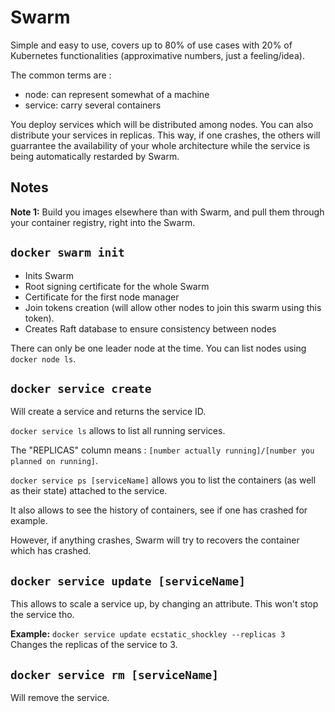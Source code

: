 # Swarm

Simple and easy to use, covers up to 80% of use cases with 20% of Kubernetes functionalities (approximative numbers, just a feeling/idea).

The common terms are :

- node: can represent somewhat of a machine
- service: carry several containers

You deploy services which will be distributed among nodes. You can also distribute your services in replicas. This way, if one crashes, the others will guarrantee the availability of your whole architecture while the service is being automatically restarded by Swarm.

## Notes

**Note 1:** Build you images elsewhere than with Swarm, and pull them through your container registry, right into the Swarm.

## `docker swarm init`

- Inits Swarm
- Root signing certificate for the whole Swarm
- Certificate for the first node manager
- Join tokens creation (will allow other nodes to join this swarm using this token).
- Creates Raft database to ensure consistency between nodes


There can only be one leader node at the time. You can list nodes using `docker node ls`.


## `docker service create`

Will create a service and returns the service ID.

`docker service ls` allows to list all running services.

The "REPLICAS" column means : 
`[number actually running]/[number you planned on running]`.


`docker service ps [serviceName]` allows you to list the containers (as well as their state) attached to the service.

It also allows to see the history of containers, see if one has crashed for example.

However, if anything crashes, Swarm will try to recovers the container which has crashed.

## `docker service update [serviceName]`

This allows to scale a service up, by changing an attribute.
This won't stop the service tho.


**Example:** 
`docker service update ecstatic_shockley --replicas 3 ` Changes the replicas of the service to 3.

## `docker service rm [serviceName]`

Will remove the service.

